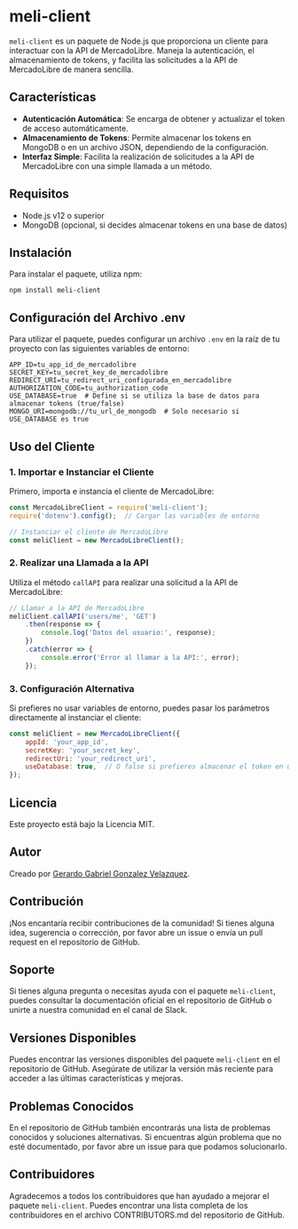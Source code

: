 # meli-client
`meli-client` es un paquete de Node.js que proporciona un cliente para interactuar con la API de MercadoLibre. Maneja la autenticación, el almacenamiento de tokens, y facilita las solicitudes a la API de MercadoLibre de manera sencilla.

## Características
- **Autenticación Automática**: Se encarga de obtener y actualizar el token de acceso automáticamente.
- **Almacenamiento de Tokens**: Permite almacenar los tokens en MongoDB o en un archivo JSON, dependiendo de la configuración.
- **Interfaz Simple**: Facilita la realización de solicitudes a la API de MercadoLibre con una simple llamada a un método.

## Requisitos

- Node.js v12 o superior
- MongoDB (opcional, si decides almacenar tokens en una base de datos)

## Instalación

Para instalar el paquete, utiliza npm:

```shell
npm install meli-client
```

## Configuración del Archivo .env

Para utilizar el paquete, puedes configurar un archivo `.env` en la raíz de tu proyecto con las siguientes variables de entorno:

```shell
APP_ID=tu_app_id_de_mercadolibre
SECRET_KEY=tu_secret_key_de_mercadolibre
REDIRECT_URI=tu_redirect_uri_configurada_en_mercadolibre
AUTHORIZATION_CODE=tu_authorization_code 
USE_DATABASE=true  # Define si se utiliza la base de datos para almacenar tokens (true/false)
MONGO_URI=mongodb://tu_url_de_mongodb  # Solo necesario si USE_DATABASE es true
```

## Uso del Cliente

### 1. Importar e Instanciar el Cliente

Primero, importa e instancia el cliente de MercadoLibre:

```javascript
const MercadoLibreClient = require('meli-client');
require('dotenv').config();  // Cargar las variables de entorno

// Instanciar el cliente de MercadoLibre
const meliClient = new MercadoLibreClient();
```

### 2. Realizar una Llamada a la API

Utiliza el método `callAPI` para realizar una solicitud a la API de MercadoLibre:

```javascript
// Llamar a la API de MercadoLibre
meliClient.callAPI('users/me', 'GET')
    .then(response => {
        console.log('Datos del usuario:', response);
    })
    .catch(error => {
        console.error('Error al llamar a la API:', error);
    });
```

### 3. Configuración Alternativa

Si prefieres no usar variables de entorno, puedes pasar los parámetros directamente al instanciar el cliente:

```javascript
const meliClient = new MercadoLibreClient({
    appId: 'your_app_id',
    secretKey: 'your_secret_key',
    redirectUri: 'your_redirect_uri',
    useDatabase: true,  // O false si prefieres almacenar el token en un archivo JSON
});
```

## Licencia

Este proyecto está bajo la Licencia MIT.

## Autor

Creado por [Gerardo Gabriel Gonzalez Velazquez](https://www.linkedin.com/in/gerardo-gabriel-gonzalez-velazquez/).


## Contribución

¡Nos encantaría recibir contribuciones de la comunidad! Si tienes alguna idea, sugerencia o corrección, por favor abre un issue o envía un pull request en el repositorio de GitHub.

## Soporte

Si tienes alguna pregunta o necesitas ayuda con el paquete `meli-client`, puedes consultar la documentación oficial en el repositorio de GitHub o unirte a nuestra comunidad en el canal de Slack.

## Versiones Disponibles

Puedes encontrar las versiones disponibles del paquete `meli-client` en el repositorio de GitHub. Asegúrate de utilizar la versión más reciente para acceder a las últimas características y mejoras.

## Problemas Conocidos

En el repositorio de GitHub también encontrarás una lista de problemas conocidos y soluciones alternativas. Si encuentras algún problema que no esté documentado, por favor abre un issue para que podamos solucionarlo.

## Contribuidores

Agradecemos a todos los contribuidores que han ayudado a mejorar el paquete `meli-client`. Puedes encontrar una lista completa de los contribuidores en el archivo CONTRIBUTORS.md del repositorio de GitHub.
